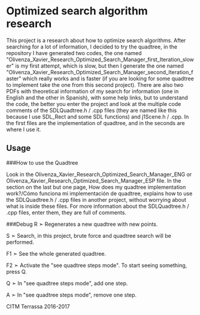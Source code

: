 # Optimized search algorithm research

This project is a research about how to optimize search algorithms. 
After searching for a lot of information, I decided to try the quadtree, in the repository I have generated two codes, the one named "Olivenza_Xavier_Research_Optimized_Search_Manager_first_Iteration_slower" is my first attempt, which is slow, but then I generate the one named "Olivenza_Xavier_Research_Optimized_Search_Manager_second_Iteration_faster" which really works and is faster (if you are looking for some quadtree to implement take the one from this second project). There are also two PDFs with theoretical information of my search for information (one in English and the other in Spanish), with some help links, but to understand the code, the better you enter the project and look at the multiple code comments of the SDLQuadtree.h / .cpp files (they are named like this because I use SDL_Rect and some SDL functions) and j1Scene.h / .cpp. In the first files are the implementation of quadtree, and in the seconds are where I use it.

## Usage
###How to use the Quadtree

Look in the Olivenza_Xavier_Research_Optimized_Search_Manager_ENG or Olivenza_Xavier_Research_Optimized_Search_Manager_ESP file. In the section on the last but one page, How does my quadtree implementation work?/Cómo funciona mi implementación de quadtree, explains how to use the SDLQuadtree.h / .cpp files in another project, without worrying about what is inside these files.
For more information about the SDLQuadtree.h / .cpp files, enter them, they are full of comments.

###Debug
R  ➣ Regenerates a new quadtree with new points.

S  ➣ Search, in this project, brute force and quadtree search will be performed.

F1 ➣ See the whole generated quadtree.

F2 ➣ Activate the "see quadtree steps mode". To start seeing something, press Q.

Q  ➣ In "see quadtree steps mode", add one step.

A  ➣ In "see quadtree steps mode", remove one step.

CITM Terrassa 2016-2017
